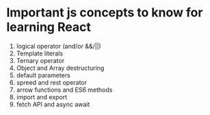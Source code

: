 # Important js concepts to know for learning React

1. logical operator (and/or &&/||)
2. Template literals
3. Ternary operator
4. Object and Array destructuring
5. default parameters
6. spreed and rest operator
7. arrow functions and ES6 methods
8. import and export
9. fetch API and async await
